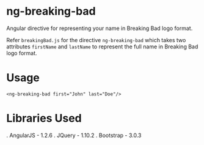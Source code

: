 ng-breaking-bad
===============

Angular directive for representing your name in Breaking Bad logo format.

Refer `breakingBad.js` for the directive `ng-breaking-bad` which takes two attributes `firstName` and `lastName`
to represent the full name in Breaking Bad logo format.

Usage
=====

`<ng-breaking-bad first="John" last="Doe"/>`


Libraries Used
==============
 . AngularJS - 1.2.6
 . JQuery - 1.10.2
 . Bootstrap - 3.0.3

